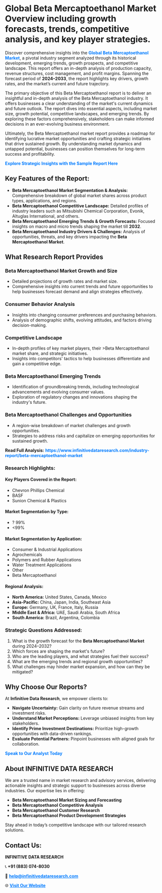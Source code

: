 <h1>Global Beta Mercaptoethanol Market Overview including growth forecasts, trends, competitive analysis, and key player strategies.</h1>
<p>
Discover comprehensive insights into the 
<a href="https://www.infinitivedataresearch.com/industry-report/beta-mercaptoethanol-market" rel="dofollow" style="color: #007BFF; text-decoration: none;"><strong>Global Beta Mercaptoethanol Market</strong></a>, a pivotal industry segment analyzed through its historical development, emerging trends, growth prospects, and competitive landscape. This report offers an in-depth analysis of production capacity, revenue structures, cost management, and profit margins. Spanning the forecast period of <strong>2024–2033</strong>, the report highlights key drivers, growth rates, and the market’s current and future trajectory.
</p>
<p>
The primary objective of this Beta Mercaptoethanol report is to deliver an insightful and in-depth analysis of the Beta Mercaptoethanol industry. It offers businesses a clear understanding of the market's current dynamics and future outlook. The report dives into essential aspects, including market size, growth potential, competitive landscapes, and emerging trends. By exploring these factors comprehensively, stakeholders can make informed decisions in an ever-evolving business environment.
</p>
<p>
Ultimately, the Beta Mercaptoethanol market report provides a roadmap for identifying lucrative market opportunities and crafting strategic initiatives that drive sustained growth. By understanding market dynamics and untapped potential, businesses can position themselves for long-term success and profitability.
</p>
<p>
<a href="https://www.infinitivedataresearch.com/request-sample/reportId=110895" style="color: #007BFF; text-decoration: none;"><strong>Explore Strategic Insights with the Sample Report Here</strong></a>
</p>

<h2>Key Features of the Report:</h2>
<ul>
<li><strong>Beta Mercaptoethanol Market Segmentation & Analysis:</strong> Comprehensive breakdown of global market shares across product types, applications, and regions.</li>
<li><strong>Beta Mercaptoethanol Competitive Landscape:</strong> Detailed profiles of industry leaders such as Mitsubishi Chemical Corporation, Evonik, Altuglas International, and others.</li>
<li><strong>Beta Mercaptoethanol Emerging Trends & Growth Forecasts:</strong> Focused insights on macro and micro trends shaping the market till <strong>2032</strong>.</li>
<li><strong>Beta Mercaptoethanol Industry Drivers & Challenges:</strong> Analysis of opportunities, threats, and key drivers impacting the <strong>Beta Mercaptoethanol Market</strong>.</li>
</ul>

<h2>What Research Report Provides</h2>
<h3>Beta Mercaptoethanol Market Growth and Size</h3>
<ul>
<li>Detailed projections of growth rates and market size.</li>
<li>Comprehensive insights into current trends and future opportunities to help businesses forecast demand and align strategies effectively.</li>
</ul>

<h3>Consumer Behavior Analysis</h3>
<ul>
<li>Insights into changing consumer preferences and purchasing behaviors.</li>
<li>Analysis of demographic shifts, evolving attitudes, and factors driving decision-making.</li>
</ul>

<h3>Competitive Landscape</h3>
<ul>
<li>In-depth profiles of key market players, their >Beta Mercaptoethanol market share, and strategic initiatives.</li>
<li>Insights into competitors' tactics to help businesses differentiate and gain a competitive edge.</li>
</ul>

<h3>Beta Mercaptoethanol Emerging Trends</h3>
<ul>
<li>Identification of groundbreaking trends, including technological advancements and evolving consumer values.</li>
<li>Exploration of regulatory changes and innovations shaping the industry's future.</li>
</ul>

<h3>Beta Mercaptoethanol Challenges and Opportunities</h3>
<ul>
<li>A region-wise breakdown of market challenges and growth opportunities.</li>
<li>Strategies to address risks and capitalize on emerging opportunities for sustained growth.</li>
</ul>
<p><strong>Read Full Analysis:</strong> <a href="https://www.infinitivedataresearch.com/industry-report/beta-mercaptoethanol-market" rel="dofollow" style="color: #007BFF; text-decoration: none;"><strong>https://www.infinitivedataresearch.com/industry-report/beta-mercaptoethanol-market</strong></a></p>
<h3>Research Highlights:</h3>
<h4>Key Players Covered in the Report:</h4>
<ul><li>Chevron Phillips Chemical</li><li>BASF</li><li>Sunion Chemical &amp; Plastics</li></ul>
<h4>Market Segmentation by Type:</h4>
<ul><li>? 99%</li><li>&lt;99%</li></ul>
<h4>Market Segmentation by Application:</h4>
<ul><li>Consumer &amp; Industrial Applications</li><li>Agrochemicals</li><li>Polymers and Rubber Applications</li><li>Water Treatment Applications</li><li>Other</li><li>Beta Mercaptoethanol</li></ul>

<h4>Regional Analysis:</h4>
<ul>
<li><strong>North America:</strong> United States, Canada, Mexico</li>
<li><strong>Asia-Pacific:</strong> China, Japan, India, Southeast Asia</li>
<li><strong>Europe:</strong> Germany, UK, France, Italy, Russia</li>
<li><strong>Middle East & Africa:</strong> UAE, Saudi Arabia, South Africa</li>
<li><strong>South America:</strong> Brazil, Argentina, Colombia</li>
</ul>

<h3>Strategic Questions Addressed:</h3>
<ol>
<li>What is the growth forecast for the <strong>Beta Mercaptoethanol Market</strong> during 2024–2032?</li>
<li>Which forces are shaping the market's future?</li>
<li>Who are the leading players, and what strategies fuel their success?</li>
<li>What are the emerging trends and regional growth opportunities?</li>
<li>What challenges may hinder market expansion, and how can they be mitigated?</li>
</ol>

<h2>Why Choose Our Reports?</h2>
<p>At <strong>Infinitive Data Research</strong>, we empower clients to:</p>
<ul>
<li><strong>Navigate Uncertainty:</strong> Gain clarity on future revenue streams and investment risks.</li>
<li><strong>Understand Market Perceptions:</strong> Leverage unbiased insights from key stakeholders.</li>
<li><strong>Identify Prime Investment Destinations:</strong> Prioritize high-growth opportunities with data-driven rankings.</li>
<li><strong>Evaluate Potential Partners:</strong> Pinpoint businesses with aligned goals for collaboration.</li>
</ul>
<p><a href="https://www.infinitivedataresearch.com/industry-report/beta-mercaptoethanol-market" rel="dofollow" style="color: #007BFF; text-decoration: none;"><strong>Speak to Our Analyst Today</strong></a></p>

<h2>About INFINITIVE DATA RESEARCH</h2>
<p>We are a trusted name in market research and advisory services, delivering actionable insights and strategic support to businesses across diverse industries. Our expertise lies in offering:</p>
<ul>
<li><strong>Beta Mercaptoethanol Market Sizing and Forecasting</strong></li>
<li><strong>Beta Mercaptoethanol Competitive Analysis</strong></li>
<li><strong>Beta Mercaptoethanol Customer Research</strong></li>
<li><strong>Beta Mercaptoethanol Product Development Strategies</strong></li>
</ul>
<p>Stay ahead in today’s competitive landscape with our tailored research solutions.</p>

<h2>Contact Us:</h2>
<p><strong>INFINITIVE DATA RESEARCH</strong></p>
<p>📞 <strong>+91 (883) 074-8030</strong></p>
<p>📧 <strong><a href="mailto:help@infinitivedataresearch.com" style="color: #007BFF;">help@infinitivedataresearch.com</a></strong></p>
<p>🌐 <strong><a href="https://www.infinitivedataresearch.com" rel="dofollow" style="color: #007BFF;">Visit Our Website</a></strong></p>